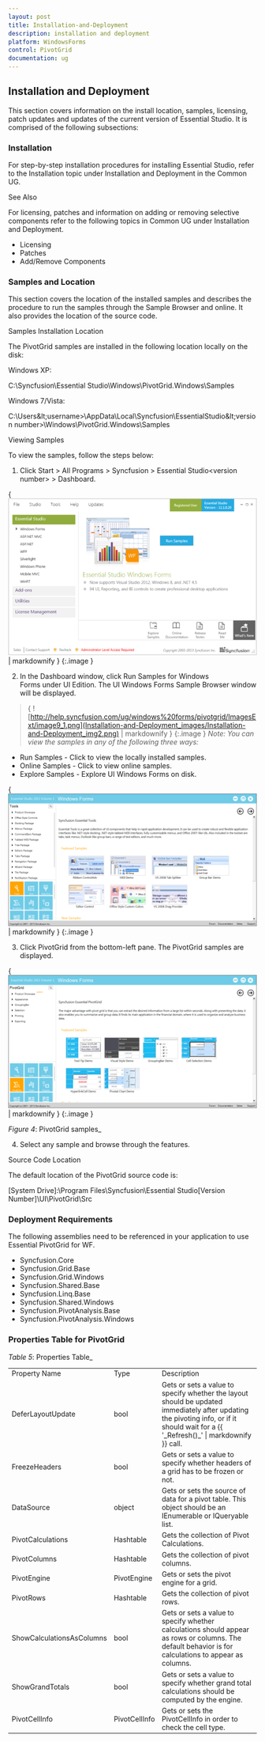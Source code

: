 ```yaml
---
layout: post
title: Installation-and-Deployment
description: installation and deployment
platform: WindowsForms
control: PivotGrid
documentation: ug
---
```


## Installation and Deployment

This section covers information on the install location, samples, licensing, patch updates and updates of the current version of Essential Studio. It is comprised of the following subsections:



### Installation

For step-by-step installation procedures for installing Essential Studio, refer to the Installation topic under Installation and Deployment in the Common UG.



See Also

For licensing, patches and information on adding or removing selective components refer to the following topics in Common UG under Installation and Deployment.



* Licensing
* Patches
* Add/Remove Components
### Samples and Location


This section covers the location of the installed samples and describes the procedure to run the samples through the Sample Browser and online. It also provides the location of the source code.



Samples Installation Location

The PivotGrid samples are installed in the following location locally on the disk:



Windows XP:

C:\Syncfusion\Essential Studio<version number>\Windows\PivotGrid.Windows\Samples



Windows 7/Vista:

C:\Users\&lt;username&gt;\AppData\Local\Syncfusion\EssentialStudio\&lt;version number&gt;\Windows\PivotGrid.Windows\Samples



Viewing Samples

To view the samples, follow the steps below:



1. Click Start > All Programs > Syncfusion > Essential Studio&lt;version number&gt; > Dashboard. 



{ ![](Installation-and-Deployment_images/Installation-and-Deployment_img1.png) | markdownify }
{:.image }




2. In the Dashboard window, click Run Samples for Windows Forms under UI Edition. The UI Windows Forms Sample Browser window will be displayed.



> { ![http://help.syncfusion.com/ug/windows%20forms/pivotgrid/ImagesExt/image9_1.png](Installation-and-Deployment_images/Installation-and-Deployment_img2.png) | markdownify }
{:.image }
_Note: You can view the samples in any of the following three ways:_



* Run Samples - Click to view the locally installed samples.
* Online Samples - Click to view online samples.
* Explore Samples - Explore UI Windows Forms on disk.

{ ![](Installation-and-Deployment_images/Installation-and-Deployment_img3.png) | markdownify }
{:.image }




3. Click PivotGrid from the bottom-left pane. The PivotGrid samples are displayed.



{ ![](Installation-and-Deployment_images/Installation-and-Deployment_img4.png) | markdownify }
{:.image }


_Figure_ _4_: PivotGrid samples_



4. Select any sample and browse through the features.



Source Code Location

The default location of the PivotGrid source code is:

[System Drive]:\Program Files\Syncfusion\Essential Studio\[Version Number]\UI\PivotGrid\Src



### Deployment Requirements

The following assemblies need to be referenced in your application to use Essential PivotGrid for WF.



* Syncfusion.Core
* Syncfusion.Grid.Base
* Syncfusion.Grid.Windows
* Syncfusion.Shared.Base
* Syncfusion.Linq.Base
* Syncfusion.Shared.Windows
* Syncfusion.PivotAnalysis.Base
* Syncfusion.PivotAnalysis.Windows
### Properties Table for PivotGrid




_Table_ _5_: Properties Table_

<table>
<tr>
<td>
Property Name</td><td>
Type</td><td>
Description</td></tr>
<tr>
<td>
DeferLayoutUpdate</td><td>
bool</td><td>
Gets or sets a value to specify whether the layout should be updated immediately after updating the pivoting info, or if it should wait for a {{ '_Refresh()_' | markdownify }} call.</td></tr>
<tr>
<td>
FreezeHeaders</td><td>
bool</td><td>
Gets or sets a value to specify whether headers of a grid has to be frozen or not.</td></tr>
<tr>
<td>
DataSource</td><td>
object</td><td>
Gets or sets the source of data for a pivot table. This object should be an IEnumerable or IQueryable list.</td></tr>
<tr>
<td>
PivotCalculations</td><td>
Hashtable</td><td>
Gets the collection of Pivot Calculations.</td></tr>
<tr>
<td>
PivotColumns</td><td>
Hashtable</td><td>
Gets the collection of pivot columns.</td></tr>
<tr>
<td>
PivotEngine</td><td>
PivotEngine</td><td>
Gets or sets the pivot engine for a grid.</td></tr>
<tr>
<td>
PivotRows</td><td>
Hashtable</td><td>
Gets the collection of pivot rows.</td></tr>
<tr>
<td>
ShowCalculationsAsColumns</td><td>
bool</td><td>
Gets or sets a value to specify whether calculations should appear as rows or columns. The default behavior is for calculations to appear as columns.</td></tr>
<tr>
<td>
ShowGrandTotals</td><td>
bool</td><td>
Gets or sets a value to specify whether grand total calculations should be computed by the engine.</td></tr>
<tr>
<td>
PivotCellInfo</td><td>
PivotCellInfo</td><td>
Gets or sets the PivotCellInfo in order to check the cell type.</td></tr>
</table>


